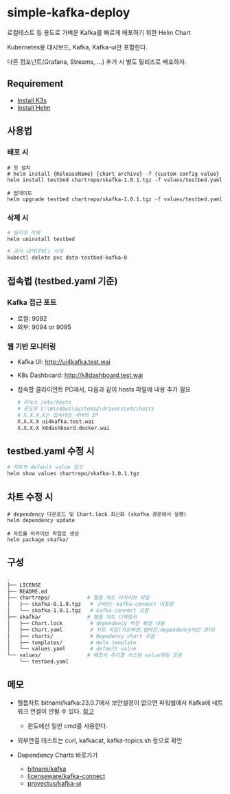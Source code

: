 # simple-kafka-deploy

로컬테스트 등 용도로 가벼운 Kafka를 빠르게 배포하기 위한 Helm Chart

Kubernetes용 대시보드, Kafka, Kafka-ui만 포함한다.

다른 컴포넌트(Grafana, Streams, ...) 추가 시 별도 릴리즈로 배포하자.

## Requirement

- [Install K3s](https://docs.k3s.io/quick-start)
- [Install Helm](https://helm.sh/docs/intro/install/)

## 사용법

### 배포 시

```shell
# 첫 설치
# helm install {ReleaseName} {chart archive} -f {custom config value}
helm install testbed chartrepo/skafka-1.0.1.tgz -f values/testbed.yaml

# 업데이트
helm upgrade testbed chartrepo/skafka-1.0.1.tgz -f values/testbed.yaml
```

### 삭제 시

```sh
# 릴리즈 삭제
helm uninstall testbed

# 과거 내역(PVC) 삭제
kubectl delete pvc data-testbed-kafka-0
```

## 접속법 (testbed.yaml 기준)

### Kafka 접근 포트

- 로컬: 9092
- 외부: 9094 or 9095

### 웹 기반 모니터링

- Kafka UI: http://ui4kafka.test.wai
- K8s Dashboard: http://k8dashboard.test.wai
- 접속할 클라이언트 PC에서, 다음과 같이 hosts 파일에
내용 추가 필요

  ```sh
  # 리눅스 /etc/hosts
  # 윈도우 C:\Windows\System32\drivers\etc\hosts
  # X.X.X.X는 접속대상 서버의 IP
  X.X.X.X ui4kafka.test.wai
  X.X.X.X k8dashboard.docker.wai
  ```

## testbed.yaml 수정 시

```sh
# 차트의 default value 참고
helm show values chartrepo/skafka-1.0.1.tgz
```

## 차트 수정 시

```shell
# dependency 다운로드 및 Chart.lock 최신화 (skafka 경로에서 실행)
helm dependency update

# 차트를 아카이브 파일로 생성
helm package skafka/
```

## 구성

```sh
.
├── LICENSE
├── README.md
├── chartrepo/            # 헬름 차트 아카이브 파일
│   ├── skafka-0.1.0.tgz   # 구버전: kafka-connect 미포함
│   └── skafka-1.0.1.tgz   # kafka-connect 포함
├── skafka/               # 헬름 차트 디렉토리
│   ├── Chart.lock         # dependency 버전 확정 내용    
│   ├── Chart.yaml         # 차트 파일(차트버전,앱버전,dependency버전 관리)
│   ├── charts/            # Depedency chart 모음
│   ├── templates/         # Helm template
│   └── values.yaml        # default value
└── values/               # 배포시 추가할 커스텀 value파일 모음
    └── testbed.yaml
```

## 메모

- 헬름차트 bitnami/kafka:23.0.7에서 보안설정이 없으면 파워쉘에서 Kafka에 네트워크 연결이 안될 수 있다. [참고](https://stackoverflow.com/questions/48603203/powershell-invoke-webrequest-throws-webcmdletresponseexception)
  - 윈도에선 일반 cmd를 사용한다.
- 외부연결 테스트는 curl, kafkacat, kafka-topics.sh 등으로 확인

- Dependency Charts 바로가기
  - [bitnami/kafka](https://artifacthub.io/packages/helm/bitnami/kafka)
  - [licenseware/kafka-connect](https://artifacthub.io/packages/helm/licenseware/kafka-connect)
  - [provectus/kafka-ui](https://artifacthub.io/packages/helm/kafka-ui/kafka-ui)

